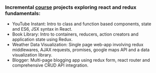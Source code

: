 ### Incremental [course](https://www.udemy.com/react-redux) projects exploring react and redux fundamentals:

- YouTube Instant: Intro to class and function based components, state and ES6, JSX syntax in React.
- Book Library: Intro to containers, reducers, action creators and application state using Redux.
- Weather Data Visualization: Single page web-app involving redux middlewares, AJAX requests, promises, google maps API and a data visualization library.
- Blogger: Multi-page blogging app using redux form, react router and comprehensive CRUD API integration.
